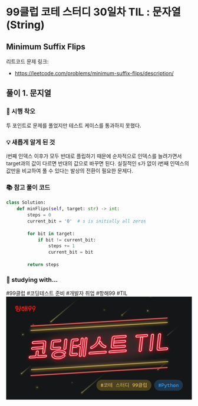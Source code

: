 # 99클럽 코테 스터디 30일차 TIL : 문자열(String)

## Minimum Suffix Flips
리트코드 문제 링크:
- https://leetcode.com/problems/minimum-suffix-flips/description/


## 풀이 1. 문지열

### 🤔 시행 착오
투 포인트로 문제를 풀었지만 테스트 케이스를 통과하지 못했다.

### 💡 새롭게 알게 된 것
i번째 인덱스 이후가 모두 반대로 플립하기 때문에 순차적으로 인덱스를 늘려가면서 target과의 값이 다르면 반대의 값으로 바꾸면 된다.
실질적인 s가 없이 i번째 인덱스의 값만을 비교하여 풀 수 있다는 발상의 전환이 필요한 문제다.


### 📚 참고 풀이 코드
```python
class Solution:
    def minFlips(self, target: str) -> int:
        steps = 0
        current_bit = '0'  # s is initially all zeros
        
        for bit in target:
            if bit != current_bit:
                steps += 1
                current_bit = bit
        
        return steps

```

### 🏃 studying with...
#99클럽 #코딩테스트 준비 #개발자 취업 #항해99 #TIL
![til_thumbnail](./img/thmb_python.png)